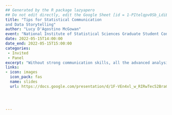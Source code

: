 ```yaml
---
## Generated by the R package lazyapero
## Do not edit directly, edit the Google Sheet [id = 1-PItelqpv0Sb_LdiEDqb8O3D_Roii5nVTL07IRVbRtA]
title: "Tips for Statistical Communication 
and Data Storytelling"
author: "Lucy D'Agostino McGowan"
event: "National Institute of Statistical Sciences Graduate Student Conference"
date: 2022-05-15T14:00:00
date_end: 2022-05-15T15:00:00
categories:
 - Invited
 - Panel
excerpt: "Without strong communication skills, all the advanced analysis we have performed might be overrun. At this event, our expert panelists will share tips and advice on how to clearly and effectively communicate statistics, particularly in social media, and answer questions from the audience."
links:
- icon: images
  icon_pack: fas
  name: slides
  url: https://docs.google.com/presentation/d/1F-VEn4xl_w_RIRwTec52BraGfhL86ehgfOGt-gF0X3I/edit#slide=id.g12a477a5a99_0_0




---
```

